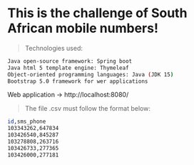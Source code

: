 # This is the challenge of South African mobile numbers!

> Technologies used:
```sh
Java open-source framework: Spring boot
Java html 5 template engine: Thymeleaf
Object-oriented programming languages: Java (JDK 15)
Bootstrap 5.0 framework for wer applications
```

Web application -> http://localhost:8080/


> The file .csv must follow the format below:
```sh
id,sms_phone
103343262,647834
103426540,845287
103278808,263716
103426733,277365
103426000,277181
```


